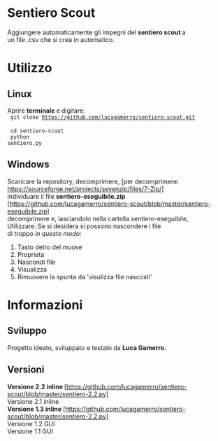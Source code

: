 # Sentiero Scout
Aggiungere automaticamente gli impegni del <b> sentiero scout </b> a <br>
un file .csv che si crea in automatico.

# Utilizzo
## Linux
Aprire <b> terminale </b> e digitare: <br>
<code> git clone https://github.com/lucagamerro/sentiero-scout.git </code> <br>
<code> cd sentiero-scout </code> <br>
<code> python sentiero.py </code> <br>
## Windows
Scaricare la repository, decomprimere, [per decomprimere: https://sourceforge.net/projects/sevenzip/files/7-Zip/]<br>
individuare il file <b> sentiero-eseguibile.zip </b> [https://github.com/lucagamerro/sentiero-scout/blob/master/sentiero-eseguibile.zip] <br>
decomprimere e, lasciandolo nella cartella sentiero-eseguibile, <br>
Utilizzare. Se si desidera si possono nascondere i file <br>
di troppo <i> in questo modo: </i> <br>
1. Tasto detro del muose <br>
2. Proprieta <br>
3. Nascondi file <br>
4. Visualizza <br>
5. Rimuovere la spunta da 'visulizza file nascosti' <br>
#  Informazioni 
## Sviluppo
Progetto ideato, sviluppato e testato da <b> Luca Gamerro. </b> <br>
## Versioni
<b> Versione 2.2 inline </b> [https://github.com/lucagamerro/sentiero-scout/blob/master/sentiero-2.2.py] <br>
Versione 2.1 inline <br>
<b> Versione 1.3 inline </b> [https://github.com/lucagamerro/sentiero-scout/blob/master/sentiero-2.2.py] <br>
Versione 1.2 GUI <br>
Versione 1.1 GUI <br>
